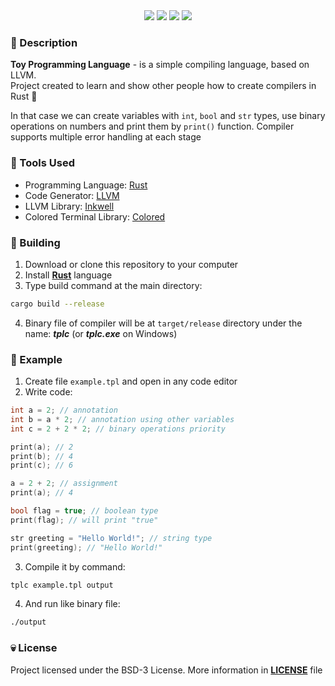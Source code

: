 [Rust]: https://www.rust-lang.org/
[LLVM]: https://llvm.org/
[Inkwell]: https://github.com/TheDan64/inkwell
[Colored]: https://crates.io/crates/colored

<div align="center">
 <img src="https://custom-icon-badges.demolab.com/badge/-Toy-blue?style=for-the-badge&logoColor=white" />
 <img src="https://custom-icon-badges.demolab.com/badge/-Programming-blue?style=for-the-badge&logoColor=white" />
 <img src="https://custom-icon-badges.demolab.com/badge/-Language-blue?style=for-the-badge&logoColor=white" />
 <img src="https://custom-icon-badges.demolab.com/badge/-0.2.1-blue?style=for-the-badge&logoColor=white" />
</div>

### 👀 Description
**Toy Programming Language** - is a simple compiling language, based on LLVM. </br>
Project created to learn and show other people how to create compilers in Rust 🦀

In that case we can create variables with `int`, `bool` and `str` types, use binary operations on numbers and print them by `print()` function.
Compiler supports multiple error handling at each stage

### 🤖 Tools Used
* Programming Language: [Rust]
* Code Generator: [LLVM]
* LLVM Library: [Inkwell]
* Colored Terminal Library: [Colored]

### 🦛 Building
1. Download or clone this repository to your computer
2. Install **[Rust]** language
3. Type build command at the main directory:
```sh
cargo build --release
```
4. Binary file of compiler will be at `target/release` directory under the name: _**tplc**_ (or _**tplc.exe**_ on Windows)

### 👾 Example
1. Create file `example.tpl` and open in any code editor
2. Write code:
```c++
int a = 2; // annotation
int b = a * 2; // annotation using other variables
int c = 2 + 2 * 2; // binary operations priority

print(a); // 2
print(b); // 4
print(c); // 6

a = 2 + 2; // assignment
print(a); // 4

bool flag = true; // boolean type
print(flag); // will print "true"

str greeting = "Hello World!"; // string type
print(greeting); // "Hello World!"
```
3. Compile it by command:
```sh
tplc example.tpl output
```
4. And run like binary file:
```sh
./output
```

### 💀 License
Project licensed under the BSD-3 License. More information in [**LICENSE**](https://github.com/mealet/tpl-lang/blob/main/LICENSE) file
